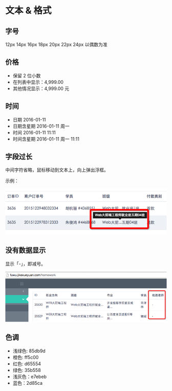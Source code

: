 # 文本 & 格式

## 字号

12px   14px  16px    18px    20px   22px   24px 以偶数为准

## 价格

- 保留 2 位小数
- 在列表中显示：4,999.00
- 其他情况显示：4,999.00 元

## 时间

- 日期 2016-01-11
- 日期含星期 2016-01-11 周一
- 时间 2016-01-11 11:11
- 时间含星期 2016-01-11 周一 11:11

## 字段过长

中间字符省略，鼠标移动到文本上，向上弹出浮框。

示例：

![](../images/format/iq2LzY4TmpIjz8CT.png)


## 没有数据显示   

显示「-」，即减号。

![](../images/format/Krb3K7h8UTUMQjJG.png)


## 色调

- 浅绿色:  85db9d 
- 橙色:  ff5c00 
- 红色:  d65554
- 绿色:  35b558  
- 浅灰色：e7ebeb
- 蓝色：2d85ca

